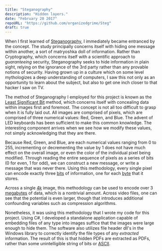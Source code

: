 ```yaml
---
title: "Steganography"
description: "Hidden layers."
date: "February 20 2017"
repoURL: "https://github.com/organizedgrime/Steg"
draft: true
---
```

When I first learned of [Steganography](https://en.wikipedia.org/wiki/Steganography), I immediately became entranced by the concept. The study principally concerns itself with hiding one message within another, a sort of matryoshka doll of information. Rather than Cryptography, which concerns itself with a scientific approach to *guaranteeing* security, Steganography seeks to hide information in plain sight, relying on the ignorance of the 3rd party rather than any provable notions of security. Having grown up in a culture which on some level mythologizes a deep understanding of computers, I saw this not only as an opportunity to learn about the subject, but also to get one inch closer to that hacker I saw on TV.

The method of Steganography I employed for this project is known as the [Least Significant Bit](https://en.wikipedia.org/wiki/Bit_numbering) method, which concerns itself with concealing data within images first and foremost. The concept is not all too difficult to grasp when it is fully laid out. All images are comprised of pixels, which are comprised of three numerical values: Red, Green, and Blue. The advent of LED keyboards has been sufficient to make this common knowledge. The interesting component arrives when we see how we modify these values, not simply acknowledging that they are there.

Because Red, Green, and Blue, are each numerical values ranging from 0 to 255, incrementing or decrementing the value by 1 does not have much effect on the overall image, or even the color of the individual pixel being modified. Through reading the entire sequence of pixels as a series of bits (0 for even, 1 for odd), we can construct a new message, or write a message that was never there. Using this methodology, every single pixel can encode exactly three [bits](https://en.wikipedia.org/wiki/Bit) of information, one for each [byte](https://en.wikipedia.org/wiki/Byte) that it stores. 

Across a single [4k](https://en.wikipedia.org/wiki/4K_resolution#Resolutions) image, this methodology can be used to encode over 3 [megabytes](https://en.wikipedia.org/wiki/Megabyte) of data, which is a nontrivial amount. Across video files, one can see that the potential is even larger, though that introduces additional confounding variables such as compression algorithms. 

Nonetheless, it was using this methodology that I wrote my code for this project. Using C#, I developed a standalone application capable of embedding files of any type into images suffice that the images were large enough to hide them. The software also utilizes file header dll's in the Windows library to correctly identify the file types of any *extracted* information. The result of this is that hidden PDFs are extracted as PDFs, rather than some unintelligible string of bits or [ASCII](https://en.wikipedia.org/wiki/ASCII). 
